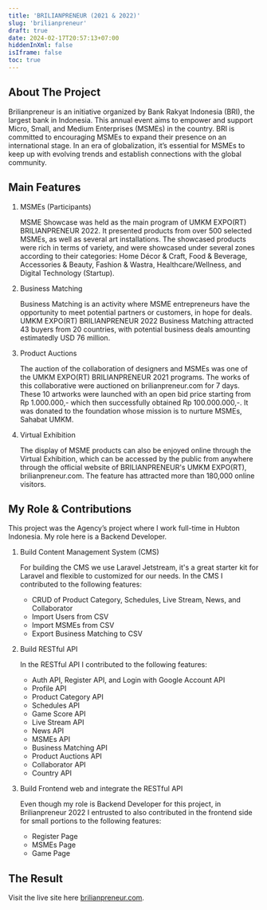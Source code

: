 ```yaml
---
title: 'BRILIANPRENEUR (2021 & 2022)'
slug: 'brilianpreneur'
draft: true
date: 2024-02-17T20:57:13+07:00
hiddenInXml: false
isIframe: false
toc: true
---
```


## About The Project

Brilianpreneur is an initiative organized by Bank Rakyat Indonesia (BRI), the largest bank in Indonesia. This annual event aims to empower and support Micro, Small, and Medium Enterprises (MSMEs) in the country. BRI is committed to encouraging MSMEs to expand their presence on an international stage. In an era of globalization, it’s essential for MSMEs to keep up with evolving trends and establish connections with the global community.

## Main Features

1. MSMEs (Participants)

   MSME Showcase was held as the main program of UMKM EXPO(RT) BRILIANPRENEUR 2022. It presented products from over 500 selected MSMEs, as well as several art installations. The showcased products were rich in terms of variety, and were showcased under several zones according to their categories: Home Décor & Craft, Food & Beverage, Accessories & Beauty, Fashion & Wastra, Healthcare/Wellness, and Digital Technology (Startup).

1. Business Matching

   Business Matching is an activity where MSME entrepreneurs have the opportunity to meet potential partners or customers, in hope for deals. UMKM EXPO(RT) BRILIANPRENEUR 2022 Business Matching attracted 43 buyers from 20 countries, with potential business deals amounting estimatedly USD 76 million.

1. Product Auctions

   The auction of the collaboration of designers and MSMEs was one of the UMKM EXPO(RT) BRILIANPRENEUR 2021 programs. The works of this collaborative were auctioned on brilianpreneur.com for 7 days. These 10 artworks were launched with an open bid price starting from Rp 1.000.000,- which then successfully obtained Rp 100.000.000,-. It was donated to the foundation whose mission is to nurture MSMEs, Sahabat UMKM.

1. Virtual Exhibition

   The display of MSME products can also be enjoyed online through the Virtual Exhibition, which can be accessed by the public from anywhere through the official website of BRILIANPRENEUR's UMKM EXPO(RT), brilianpreneur.com. The feature has attracted more than 180,000 online visitors.

## My Role & Contributions

This project was the Agency’s project where I work full-time in Hubton Indonesia. My role here is a Backend Developer.

1. Build Content Management System (CMS)

   For building the CMS we use Laravel Jetstream, it's a great starter kit for Laravel and flexible to customized for our needs. In the CMS I contributed to the following features:

   - CRUD of Product Category, Schedules, Live Stream, News, and Collaborator
   - Import Users from CSV
   - Import MSMEs from CSV
   - Export Business Matching to CSV

1. Build RESTful API

   In the RESTful API I contributed to the following features:

   - Auth API, Register API, and Login with Google Account API
   - Profile API
   - Product Category API
   - Schedules API
   - Game Score API
   - Live Stream API
   - News API
   - MSMEs API
   - Business Matching API
   - Product Auctions API
   - Collaborator API
   - Country API

1. Build Frontend web and integrate the RESTful API

   Even though my role is Backend Developer for this project, in Brilianpreneur 2022 I entrusted to also contributed in the frontend side for small portions to the following features:

   - Register Page
   - MSMEs Page
   - Game Page

## The Result

Visit the live site here [brilianpreneur.com](https://brilianpreneur.com/).
